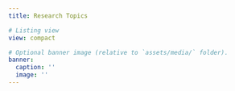 ```yaml
---
title: Research Topics

# Listing view
view: compact

# Optional banner image (relative to `assets/media/` folder).
banner:
  caption: ''
  image: ''
---
```

